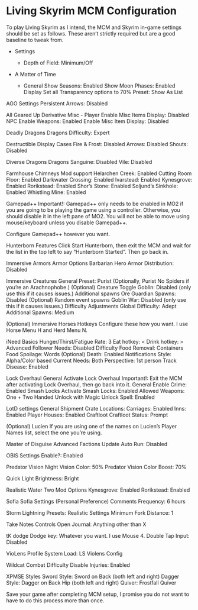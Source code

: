 # Living Skyrim MCM Configuration
To play Living Skyrim as I intend, the MCM and Skyrim in-game settings should be set as follows. These aren’t strictly required but are a good baseline to tweak from.

* Settings
    - Depth of Field: Minimum/Off

* A Matter of Time
  - General 
        Show Seasons: Enabled
        Show Moon Phases: Enabled
    Display 
        Set all Transparency options to 70%
        Preset: Show As List

AGO
Settings
Persistent Arrows: Disabled

All Geared Up Derivative
Misc - Player
Enable Misc Items Display: Disabled
NPC
Enable Weapons: Enabled
Enable Misc Item Display: Disabled

Deadly Dragons
Dragons
Difficulty: Expert

Destructible Display Cases
Fire & Frost: Disabled
Arrows: Disabled
Shouts: Disabled

Diverse Dragons
Dragons 
Sanguine: Disabled
Vile: Disabled

Farmhouse Chimneys
Mod support 
Helarchen Creek: Enabled
Cutting Room Floor: Enabled
Darkwater Crossing: Enabled
Ivarstead: Enabled
Kynesgrove: Enabled
Rorikstead: Enabled
Shor’s Stone: Enabled
Soljund’s Sinkhole: Enabled
Whistling Mine: Enabled

Gamepad++
Important!: Gamepad++ only needs to be enabled in MO2 if you are going to be playing the game using a controller. Otherwise, you should disable it in the left pane of MO2. You will not be able to move using mouse/keyboard unless you disable Gamepad++.

Configure Gamepad++ however you want.

Hunterborn
Features
Click Start Hunterborn, then exit the MCM and wait for the list in the top left to say “Hunterborn Started”. Then go back in.

Immersive Armors
Armor Options 
Barbarian Hero Armor Distribution: Disabled

Immersive Creatures
General Preset: Purist (Optionally, Purist No Spiders if you’re an Arachnophobe.)
(Optional) Creature Toggle
Goblin: Disabled (only use this if it causes issues.)
Additional spawns 
Ore Guardian Spawns: Disabled
(Optional) Random event spawns
Goblin War: Disabled (only use this if it causes issues.)
Difficulty Adjustments
Global Difficulty: Adept 
Additional Spawns: Medium 

(Optional) Immersive Horses
Hotkeys 
Configure these how you want. I use Horse Menu H and Herd Menu N.

iNeed 
Basics 
Hunger/Thirst/Fatigue Rate: 3
Eat hotkey: <
Drink hotkey: >
Advanced 
Follower Needs: Disabled
Difficulty
Food Removal: Containers
Food Spoilage: Words
(Optional) Death: Enabled
Notifications 
Style: Alpha/Color based
Current Needs: Both
Perspective: 1st person
Track Disease: Enabled

Lock Overhaul
General 
Activate Lock Overhaul
Important!: Exit the MCM after activating Lock Overhaul, then go back into it.
General 
Enable Crime: Enabled
Smash Locks 
Activate Smash Locks: Enabled
Allowed Weapons: One + Two Handed
Unlock with Magic 
Unlock Spell: Enabled

LotD settings
General
Shipment Crate Locations: 
Carriages: Enabled
Inns: Enabled
Player Houses: Enabled
Craftloot
Craftloot Status: Prompt

(Optional) Lucien
If you are using one of the names on Lucien’s Player Names list, select the one you’re using.

Master of Disguise
Advanced
Factions Update Auto Run: Disabled

OBIS
Settings
Enable?: Enabled

Predator Vision
Night Vision Color: 50%
Predator Vision Color Boost: 70%

Quick Light
Brightness: Bright 

Realistic Water Two
Mod Options 
Kynesgrove: Enabled
Rorikstead: Enabled

Sofia
Sofia Settings 
(Personal Preference) Comments Frequency: 6 hours

Storm Lightning
Presets: Realistic
Settings 
Minimum Fork Distance: 1

Take Notes
Controls 
Open Journal: Anything other than X

tK dodge
Dodge key: Whatever you want. I use Mouse 4.
Double Tap Input: Disabled

VioLens
Profile System
Load: LS Violens Config

Wildcat Combat 
Difficulty 
Disable Injuries: Enabled

XPMSE
Styles
Sword Style: Sword on Back (both left and right)
Dagger Style: Dagger on Back Hip (both left and right)
Quiver: Frostfall Quiver

Save your game after completing MCM setup, I promise you do not want to have to do this process more than once.
